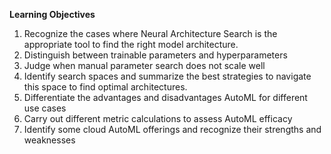 __Learning Objectives__

1. Recognize the cases where Neural Architecture Search is the appropriate tool to find the right model architecture.
2. Distinguish between trainable parameters and hyperparameters
3. Judge when manual parameter search does not scale well
4. Identify search spaces and summarize the best strategies to navigate this space to find optimal architectures.
5. Differentiate the advantages and disadvantages AutoML for different use cases
6. Carry out different metric calculations to assess AutoML efficacy
7. Identify some cloud AutoML offerings and recognize their strengths and weaknesses

